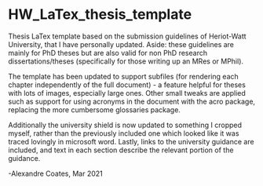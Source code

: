 HW_LaTex_thesis_template
========================

Thesis LaTex template based on the submission guidelines of Heriot-Watt University, that I have personally updated. 
Aside: these guidelines are mainly for PhD theses but are also valid for non PhD research dissertations/theses (specifically for those writing up an MRes or MPhil).

The template has been updated to support subfiles (for rendering each chapter independently of the full document) - a feature helpful for theses with lots of images, especially large ones. Other small tweaks are applied such as support for using acronyms in the document with the acro package, replacing the more cumbersome glossaries package. 

Additionally the university shield is now updated to something I cropped myself, rather than the previously included one which looked like it was traced lovingly in microsoft word. 
Lastly, links to the university guidance are included, and text in each section describe the relevant portion of the guidance. 

-Alexandre Coates, Mar 2021
